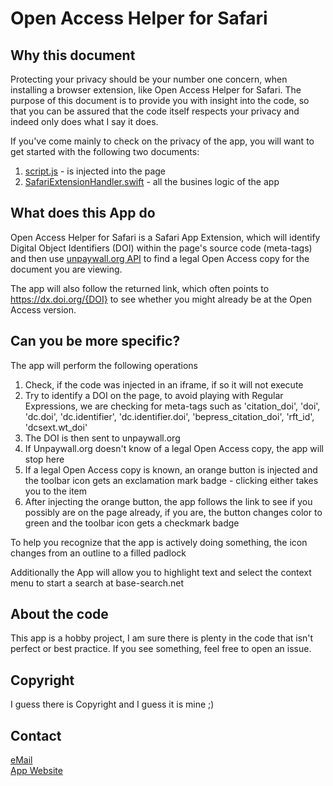 # Open Access Helper for Safari

## Why this document

Protecting your privacy should be your number one concern, when installing a browser extension, like Open Access Helper for Safari. The purpose of this document is to provide you with insight into the code, so that you can be assured that the code itself respects your privacy and indeed only does what I say it does.

If you've come mainly to check on the privacy of the app, you will want to get started with the following two documents:

1. [script.js](https://github.com/otzbergnet/libHelper/blob/master/Open%20Access%20Helper%20Safari/script.js) - is injected into the page
2. [SafariExtensionHandler.swift](https://github.com/otzbergnet/libHelper/blob/master/Open%20Access%20Helper%20Safari/SafariExtensionHandler.swift) - all the busines logic of the app

## What does this App do

Open Access Helper for Safari is a Safari App Extension, which will identify Digital Object Identifiers (DOI) within the page's source code (meta-tags) and then use [unpaywall.org API](https://unpaywall.org) to find a legal Open Access copy for the document you are viewing.

The app will also follow the returned link, which often points to https://dx.doi.org/{DOI} to see whether you might already be at the Open Access version.

## Can you be more specific?

The app will perform the following operations

1. Check, if the code was injected in an iframe, if so it will not execute
2. Try to identify a DOI on the page, to avoid playing with Regular Expressions, we are checking for meta-tags such as 'citation_doi', 'doi', 'dc.doi', 'dc.identifier', 'dc.identifier.doi', 'bepress_citation_doi', 'rft_id', 'dcsext.wt_doi'
3. The DOI is then sent to unpaywall.org
4. If Unpaywall.org doesn't know of a legal Open Access copy, the app will stop here
5. If a legal Open Access copy is known, an orange button is injected and the toolbar icon gets an exclamation mark badge - clicking either takes you to the item
6. After injecting the orange button, the app follows the link to see if you possibly are on the page already, if you are, the button changes color to green and the toolbar icon gets a checkmark badge

To help you recognize that the app is actively doing something, the icon changes from an outline to a filled padlock

Additionally the App will allow you to highlight text and select the context menu to start a search at base-search.net

## About the code

This app is a hobby project, I am sure there is plenty in the code that isn't perfect or best practice. If you see something, feel free to open an issue.

## Copyright

I guess there is Copyright and I guess it is mine ;)


## Contact

[eMail](mailto:oahelper@otzberg.net)<br/>
[App Website](https://www.otzberg.net/oahelper)
